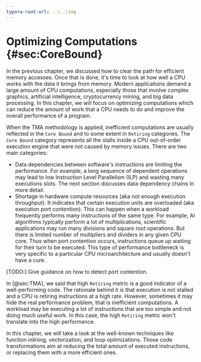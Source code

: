 ```yaml
---
typora-root-url: ..\..\img
---
```


# Optimizing Computations {#sec:CoreBound}

In the previous chapter, we discussed how to clear the path for efficient memory accesses. Once that is done, it's time to look at how well a CPU works with the data it brings from memory. Modern applications demand a large amount of CPU computations, especially those that involve complex graphics, artificial intelligence, cryptocurrency mining, and big data processing. In this chapter, we will focus on optimizing computations which can reduce the amount of work that a CPU needs to do and improve the overall performance of a program.

When the TMA methodology is applied, inefficient computations are usually reflected in the `Core Bound` and to some extent in `Retiring` categories. The `Core Bound` category represents all the stalls inside a CPU out-of-order execution engine that were not caused by memory issues. There are two main categories:

* Data dependencies between software's instructions are limiting the performance. For example, a long sequence of dependent operations may lead to low Instruction Level Parallelism (ILP) and wasting many executions slots. The next section discusses data dependency chains in more detail.
* Shortage in hardware compute resources (aka not enough execution throughput). It indicates that certain execution units are overloaded (aka execution port contention). This can happen when a workload frequently performs many instructions of the same type. For example, AI algorithms typically perform a lot of multiplications, scientific applications may run many divisions and square root operations. But there is limited number of multipliers and dividers in any given CPU core. Thus when port contention occurs, instructions queue up waiting for their turn to be executed. This type of performance bottleneck is very specific to a particular CPU microarchitecture and usually doesn't have a cure.

[TODO:] Give guidance on how to detect port contention.

In [@sec:TMA], we said that high `Retiring` metric is a good indicator of a well-performing code. The rationale behind it is that execution is not stalled and a CPU is retiring instructions at a high rate. However, sometimes it may hide the real performance problem, that is inefficient computations. A workload may be executing a lot of instructions that are too simple and not doing much useful work. In this case, the high `Retiring` metric won't translate into the high performance.

In this chapter, we will take a look at the well-known techniques like function inlining, vectorization, and loop optimizations. Those code transformations aim at reducing the total amount of executed instructions, or replacing them with a more efficient ones.
